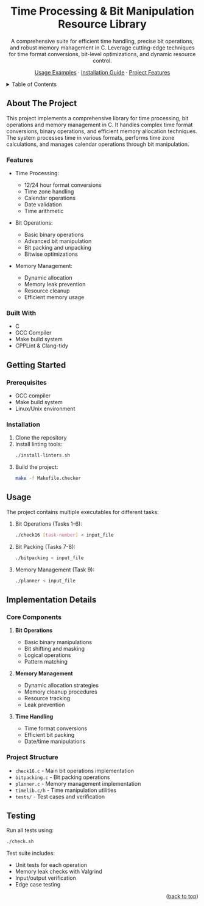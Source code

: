 <!-- Improved compatibility of back to top link -->
<a id="readme-top"></a>

<!-- PROJECT LOGO -->
<div align="center">
  <h1>Time Processing & Bit Manipulation Resource Library</h1>
  <p>
	A comprehensive suite for efficient time handling, precise bit operations, and robust memory management in C.
	Leverage cutting-edge techniques for time format conversions, bit-level optimizations, and dynamic resource control.
  </p>
  <p>
	<a href="#usage">Usage Examples</a> ·
	<a href="#installation">Installation Guide</a> ·
	<a href="#features">Project Features</a>
  </p>
</div>

<!-- TABLE OF CONTENTS -->
<details>
  <summary>Table of Contents</summary>
  <ol>
	<li><a href="#about-the-project">About The Project</a></li>
	<li><a href="#features">Features</a></li>
	<li>
	  <a href="#getting-started">Getting Started</a>
	  <ul>
		<li><a href="#prerequisites">Prerequisites</a></li>
		<li><a href="#installation">Installation</a></li>
	  </ul>
	</li>
	<li><a href="#usage">Usage</a></li>
	<li><a href="#implementation-details">Implementation Details</a></li>
	<li><a href="#testing">Testing</a></li>
  </ol>
</details>

## About The Project

This project implements a comprehensive library for time processing, bit operations and memory management in C. It handles complex time format conversions, binary operations, and efficient memory allocation techniques. The system processes time in various formats, performs time zone calculations, and manages calendar operations through bit manipulation.

### Features

* Time Processing:
  - 12/24 hour format conversions
  - Time zone handling
  - Calendar operations
  - Date validation
  - Time arithmetic

* Bit Operations:
  - Basic binary operations
  - Advanced bit manipulation
  - Bit packing and unpacking
  - Bitwise optimizations

* Memory Management:
  - Dynamic allocation
  - Memory leak prevention
  - Resource cleanup
  - Efficient memory usage

### Built With

* C
* GCC Compiler
* Make build system
* CPPLint & Clang-tidy

## Getting Started

### Prerequisites

* GCC compiler
* Make build system
* Linux/Unix environment

### Installation

1. Clone the repository
2. Install linting tools:
   ```bash
   ./install-linters.sh
   ```
3. Build the project:
   ```bash
   make -f Makefile.checker
   ```

## Usage

The project contains multiple executables for different tasks:

1. Bit Operations (Tasks 1-6):
   ```bash
   ./check16 [task-number] < input_file
   ```
2. Bit Packing (Tasks 7-8):
   ```bash
   ./bitpacking < input_file
   ```
3. Memory Management (Task 9):
   ```bash
   ./planner < input_file
   ```

## Implementation Details

### Core Components

1. **Bit Operations**
   - Basic binary manipulations
   - Bit shifting and masking
   - Logical operations
   - Pattern matching

2. **Memory Management**
   - Dynamic allocation strategies
   - Memory cleanup procedures
   - Resource tracking
   - Leak prevention

3. **Time Handling**
   - Time format conversions
   - Efficient bit packing
   - Date/time manipulations

### Project Structure

- `check16.c` - Main bit operations implementation
- `bitpacking.c` - Bit packing operations
- `planner.c` - Memory management implementation
- `timelib.c/h` - Time manipulation utilities
- `tests/` - Test cases and verification

## Testing

Run all tests using:

```bash
./check.sh
```

Test suite includes:
- Unit tests for each operation
- Memory leak checks with Valgrind
- Input/output verification
- Edge case testing

<p align="right">(<a href="#readme-top">back to top</a>)</p>
